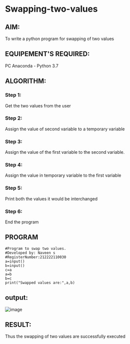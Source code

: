 # Swapping-two-values
## AIM:
To write a python program for swapping of two values
## EQUIPEMENT'S REQUIRED: 
PC
Anaconda - Python 3.7
## ALGORITHM: 
### Step 1:
Get the two values from the user
### Step 2: 
Assign the value of second variable to a temporary variable 
### Step 3: 
Assign the value of the first variable to the second variable.
### Step 4:  
Assign the value in temporary variable to the first variable
### Step 5: 
Print both the values it would be interchanged
### Step 6: 
End the program
## PROGRAM
```
#Program to swap two values.
#Developed by: Naveen s
#RegisterNumber:212222110030
a=input()
b=input()
c=a
a=b
b=c
print("Swapped values are:",a,b)
```
## output:
![image](https://github.com/NaveenSivamalai/Swapping-two-values/assets/123792574/4c64f6ec-1de1-4ea5-b7c4-35c4ff5bc808)

## RESULT:
Thus the swapping of two values are successfully executed


